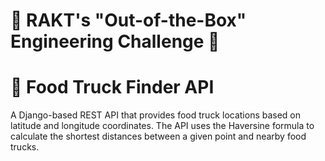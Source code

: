 # 🚀 RAKT's "Out-of-the-Box" Engineering Challenge 🌟
# 🚚 Food Truck Finder API
A Django-based REST API that provides food truck locations based on latitude and longitude coordinates. The API uses the Haversine formula to calculate the shortest distances between a given point and nearby food trucks.